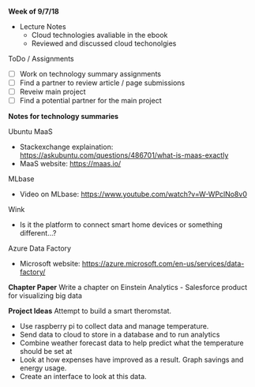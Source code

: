 **Week of 9/7/18**

* Lecture Notes
  * Cloud technologies avaliable in the ebook
  * Reviewed and discussed cloud techonolgies

ToDo / Assignments
 - [ ] Work on technology summary assignments
 - [ ] Find a partner to review article / page submissions
 - [ ] Reveiw main project
 - [ ] Find a potential partner for the main project

**Notes for technology summaries** 

Ubuntu MaaS
 * Stackexchange explaination: https://askubuntu.com/questions/486701/what-is-maas-exactly
 * MaaS website: https://maas.io/

MLbase
 * Video on MLbase: https://www.youtube.com/watch?v=W-WPclNo8v0

Wink
 * Is it the platform to connect smart home devices or something different...?
 
Azure Data Factory
 * Microsoft website: https://azure.microsoft.com/en-us/services/data-factory/
 
 **Chapter Paper**
 Write a chapter on Einstein Analytics - Salesforce product for visualizing big data
 
 **Project Ideas**
 Attempt to build a smart theromstat.
  * Use raspberry pi to collect data and manage temperature.
  * Send data to cloud to store in a database and to run analytics
  * Combine weather forecast data to help predict what the temperature should be set at
  * Look at how expenses have improved as a result.  Graph savings and energy usage.
  * Create an interface to look at this data.
